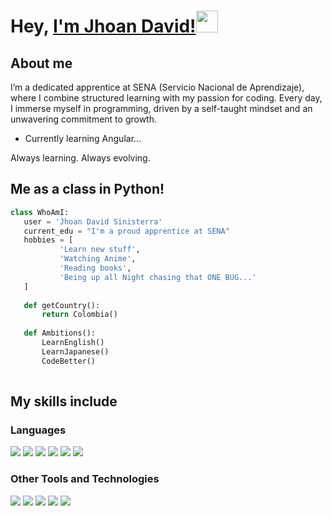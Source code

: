 # Hey, [I'm Jhoan David!](https://www.facebook.com/jhoandavid.jdsv)<img src="https://media.giphy.com/media/hvRJCLFzcasrR4ia7z/giphy.gif" width="35px">

## About me

I’m a dedicated apprentice at SENA (Servicio Nacional de Aprendizaje), where I combine structured learning with my passion for coding. Every day, I immerse myself in programming, driven by a self-taught mindset and an unwavering commitment to growth.

- Currently learning Angular...

Always learning. Always evolving.

## Me as a class in Python!
 ```python
 class WhoAmI:
 	user = 'Jhoan David Sinisterra'
	current_edu = "I'm a proud apprentice at SENA"
	hobbies = [
			'Learn new stuff',
			'Watching Anime',
			'Reading books',
			'Being up all Night chasing that ONE BUG...'
	]
	
	def getCountry():
		return Colombia()
	
	def Ambitions():
		LearnEnglish()
		LearnJapanese()
		CodeBetter()
	
 ```
## My skills include

### Languages
<div align="start">
  <img src="https://img.shields.io/badge/html5-%23E34F26.svg?style=style-plastic-orange&logo=html5&logoColor=white">
  <img src="https://img.shields.io/badge/css3-%231572B6.svg?style=style-plastic-blue&logo=css3&logoColor=white">
  <img src="https://img.shields.io/badge/javascript-%23323330.svg?style=style-plastic-yellow&logo=javascript&logoColor=%23F7DF1E">
  <img src="https://img.shields.io/badge/php-%23777BB4.svg?style=style-plastic&logo=php&logoColor=white">
  <img src="https://img.shields.io/badge/python-3670A0?style=style-plastic&logo=python&logoColor=ffdd54">
  <img src="https://img.shields.io/badge/java-%23ED8B00.svg?style=style-plastic&logo=openjdk&logoColor=white">

### Other Tools and Technologies
  <img src="https://img.shields.io/badge/mysql-4479A1.svg?style=style-plasti&logo=mysql&logoColor=white">
  <img src="https://img.shields.io/badge/jira-%230A0FFF.svg?style=style-plastic&logo=jira&logoColor=white">
  <img src="https://img.shields.io/badge/git-%23F05033.svg?style=style-plastic&logo=git&logoColor=white">
  <img src="https://img.shields.io/badge/bootstrap-%238511FA.svg?style=style-plastic-purple&logo=bootstrap&logoColor=white">
  <img src="https://img.shields.io/badge/Notion-%23000000.svg?style=tyle-plastic&logo=notion&logoColor=white">
</div>
